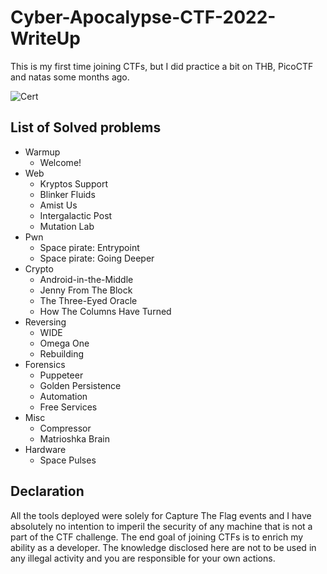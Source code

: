 # Cyber-Apocalypse-CTF-2022-WriteUp
This is my first time joining CTFs, but I did practice a bit on THB, PicoCTF and natas some months ago.

![Cert](https://user-images.githubusercontent.com/26480299/169328229-1a2b2ac6-cc1a-48c3-90b3-1c11456ed715.png)

## List of Solved problems
- Warmup
  -  Welcome!
- Web
  -  Kryptos Support
  -  Blinker Fluids
  -  Amist Us
  -  Intergalactic Post
  -  Mutation Lab
- Pwn
  -  Space pirate: Entrypoint
  -  Space pirate: Going Deeper
- Crypto
  -  Android-in-the-Middle
  -  Jenny From The Block
  -  The Three-Eyed Oracle
  -  How The Columns Have Turned
- Reversing
  -  WIDE
  -  Omega One
  -  Rebuilding
- Forensics
  -  Puppeteer
  -  Golden Persistence
  -  Automation
  -  Free Services
- Misc
  -  Compressor
  -  Matrioshka Brain
- Hardware
  -  Space Pulses

## Declaration
All the tools deployed were solely for Capture The Flag events and I have absolutely no intention to imperil the security of any machine that is not a part of the CTF challenge. The end goal of joining CTFs is to enrich my ability as a developer. The knowledge disclosed here are not to be used in any illegal activity and you are responsible for your own actions.
